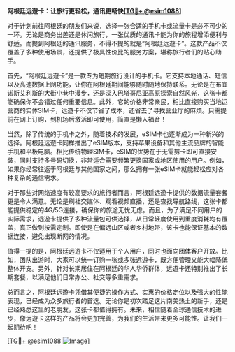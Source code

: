**阿根廷远遊卡：让旅行更轻松，通讯更畅快[[TG💪+ @esim1088](https://t.me/s/esim1088)]**

对于计划前往阿根廷的朋友们来说，选择一张合适的手机卡或流量卡是必不可少的一环。无论是商务出差还是休闲旅行，一张优质的通讯卡能为你的旅程增添便利与舒适。而提到阿根廷的通讯服务，不得不提的就是“阿根廷远遊卡”。这款产品不仅覆盖了多种使用场景，还提供了极具性价比的服务方案，堪称旅行者们的贴心助手。

首先，“阿根廷远遊卡”是一款专为短期旅行设计的手机卡。它支持本地通话、短信以及高速数据上网功能，让你在阿根廷期间能够随时随地保持联系。无论是在布宜诺斯艾利斯的大街小巷中漫步，还是深入巴塔哥尼亚高原探索自然风光，这张卡都能确保你不会错过任何重要信息。此外，它的价格非常亲民，相比直接购买当地运营商的实体SIM卡，远遊卡不仅节省了成本，还省去了寻找营业厅的麻烦。只需提前在网上订购，到机场后激活即可使用，简直是懒人福音！

当然，除了传统的手机卡之外，随着技术的发展，eSIM卡也逐渐成为一种新兴的选择。阿根廷远遊卡同样推出了eSIM版本，支持苹果设备和其他主流品牌的智能手机和平板电脑。相比传统物理SIM卡，eSIM的优势在于无需剪卡即可直接安装，同时支持多号码切换，非常适合需要频繁更换国家或地区使用的用户。例如，如果你经常往返于阿根廷与其他国家之间，那么拥有一张eSIM卡就能轻松应对各种复杂的通信需求。

对于那些对网络速度有较高要求的旅行者而言，阿根廷远遊卡提供的数据流量套餐更是令人满意。无论是刷社交媒体、观看视频直播，还是查找导航路线，这张卡都能提供稳定的4G/5G连接，确保你的旅途无忧无虑。而且，为了满足不同用户的实际需求，远遊卡提供了多种流量包可供选择，从日常轻度使用到重度消耗均有覆盖，真正做到按需定制。即使是在偏远山区或者乡村地带，该卡也能保证基本的数据连接，避免出现断网的情况。

值得一提的是，阿根廷远遊卡不仅适用于个人用户，同时也面向团体客户开放。比如，团队出游时，大家可以统一订购一张或多张远遊卡，既方便管理又能大幅降低整体开支。另外，针对长期居住在阿根廷的华人华侨群体，远遊卡还特别推出了长期套餐，以满足他们日常办公、社交等多重需求。

总而言之，阿根廷远遊卡凭借其便捷的操作方式、实惠的价格定位以及强大的性能表现，已经成为众多旅行者的首选。无论你是初次踏足这片南美热土的新手，还是已经熟悉这里的老朋友，这张卡都值得拥有。未来，相信随着全球通信技术的进步，像远遊卡这样的产品将会更加完善，为我们的生活带来更多可能性。让我们一起期待吧！

[[TG💪+ @esim1088](https://t.me/s/esim1088) ![Image](https://i.postimg.cc/4NQfJmqS/Snipaste-2025-05-13-00-14-12.png)]